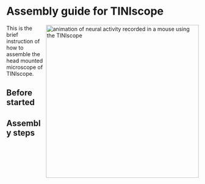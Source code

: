 # Assembly guide for TINIscope
<img src="https://github.com/zhoupc/TINIscope/assets/51817953/3250388c-eef1-4473-91dc-a9a9d50e34c2" alt="animation of neural activity recorded in a mouse using the TINIscope" width="400" align='right' />

This is the brief instruction of how to assemble the head mounted microscope of TINIscope.
## Before started

## Assembly steps 

